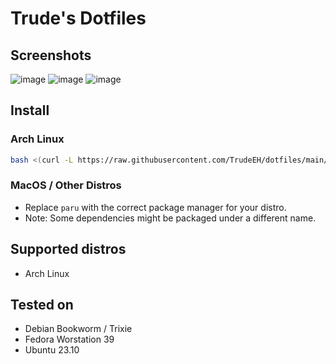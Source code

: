 # Trude's Dotfiles
## Screenshots
![image](https://github.com/TrudeEH/dotfiles/assets/48379395/ac3aadd1-bdc6-4607-91e8-877a765917f2)
![image](https://github.com/TrudeEH/dotfiles/assets/48379395/6965cbf3-49d7-4ea8-bcc8-95cc04bc5612)
![image](https://github.com/TrudeEH/dotfiles/assets/48379395/af38a3e8-7eb6-4157-8b80-098de013f685)

## Install
### Arch Linux
```sh
bash <(curl -L https://raw.githubusercontent.com/TrudeEH/dotfiles/main/install.sh)
```
### MacOS / Other Distros
- Replace `paru` with the correct package manager for your distro.
- Note: Some dependencies might be packaged under a different name.

## Supported distros
- Arch Linux

## Tested on
- Debian Bookworm / Trixie
- Fedora Worstation 39
- Ubuntu 23.10
